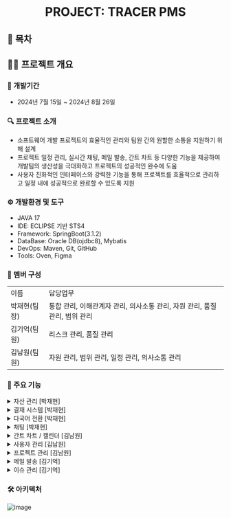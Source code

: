 
<div align="center">
  <h1><strong>PROJECT: TRACER PMS</strong></h1>
</div>

## 📑 목차

## 🙋‍♂️ 프로젝트 개요
### 📅 개발기간
+ 2024년 7월 15일 ~ 2024년 8월 26일

### 🔍 프로젝트 소개
+ 소프트웨어 개발 프로젝트의 효율적인 관리와 팀원 간의 원할한 소통을 지원하기 위해 설계
+ 프로젝트 일정 관리, 실시간 채팅, 메일 발송, 간트 차트 등 다양한 기능을 제공하여 <br> 개발팀의 생산성을 극대화하고 프로젝트의 성공적인 완수에 도움
+ 사용자 친화적인 인터페이스와 강력한 기능을 통해 프로젝트를 효율적으로 관리하고 일정 내에 성공적으로 완료할 수 있도록 지원

### ⚙ 개발환경 및 도구
+ JAVA 17
+ IDE: ECLIPSE 기반 STS4
+ Framework: SpringBoot(3.1.2)
+ DataBase: Oracle DB(ojdbc8), Mybatis
+ DevOps: Maven, Git, GitHub
+ Tools: Oven, Figma

### 👬 멤버 구성
<table>
<tr>
<td>이름</td><td>담당업무</td>  
</tr>
<tr>
<td>박재현(팀장)</td><td>통합 관리, 이해관계자 관리, 의사소통 관리, 자원 관리, 품질 관리, 범위 관리</td>
</tr>
<tr>
<td>김기억(팀원)</td><td>리스크 관리, 품질 관리</td> 
</tr>
<tr>
<td>김남원(팀원)</td><td>자원 관리, 범위 관리, 일정 관리, 의사소통 관리</td> 
</tr>
  
</table>

### 🚩 주요 기능
<details>
  <summary> 자산 관리 [박재현] </summary>
  <div markdown="1">
  <br> - 예산 관리 <br>
  <br> - 드롭다운에서 프로젝트 선택 후 선택 된 프로젝트의 예산 현황 확인
    <img src ="https://github.com/user-attachments/assets/f7cbb5e7-f446-4293-a0e2-c3d7a31ffc78" >
  <br> - 예산 추가 / 예산 삭감 시 입력된 금액만큼 반영 <br>
  <br> - 새 프로젝트 생성 시에는 '새 프로젝트 예산 부여'를 사용 <br>
  <br> - 자산 관리
    <img src ="https://github.com/user-attachments/assets/12048821-0d39-451b-b0ce-29c18b1977de">
  <br> - 프로젝트마다 자산 추가 가능: 자산 이름, 자산 유형, 구매일/임대일, 만료일, 가격
    <img src ="https://github.com/user-attachments/assets/eab379b4-eba0-4746-95f3-b1e97ec6d37d">
  </div>
</details>
<details> 
  <summary> 결재 시스템 [박재현] </summary>
  <div markdown="1">
  <div>
    <br> - 'To Do' 게시판에서 작업에 대해 결재 요청을 할 경우 
    <img src ="https://github.com/user-attachments/assets/43542d40-2ac0-4a0d-91ef-9be97fd2d016">
    <br> - '결재 관리' 게시판에서 결재 요청 된 작업을 확인하여 반려 / 결재 완료 가능 
    <br> - '보류'시, 피드백 작성하여 반려 가능 <br>
    <br> - 'To Do' 게시판에서 결재 요청 시 파일 업로드, '결재 관리' 게시판에서 파일 다운로드 가능
  </div>
  </div>
</details>
<details>
  <summary> 다국어 전환 [박재현] </summary>
  <div markdown="1">
  <br> - 사용자의 접속 환경에 따라 한글 사용 시 'change to English', 영어 사용 시 '한국어로 변경' 출력 <br>
  <br> - 'change to English' : '내 정보' 페이지가 영어로 변경 <br>
  <br> - '한국어로 변경' : '내 정보' 페이지가 한국어로 변경<br>
 <br> - 한국어
 <img src = "https://github.com/user-attachments/assets/5bdb9798-f04e-4410-9ece-8319cb12df4e"
 alt="한국어 페이지">
 <br> - 영어
 <img src = "https://github.com/user-attachments/assets/a92fe3ea-cb3c-4fa7-8937-c3004cc9f168" alt="영어 페이지">
  </div>
</details>
<details>
  <summary> 채팅 [박재현] </summary>
  <div markdown="1">
  <h3> 단체 채팅 </h3> 
    - '단체 채팅' 입장 후 (기본 '단체 채팅1' 입장) 내용 입력 후 전송 <br>
    <br> - 로그아웃 후에도 채팅 기록 확인 가능 <br>
    <br> - '채팅 기록 삭제' 시, 저장된 채팅 기록 삭제 후 초기화
    <img src= "https://github.com/user-attachments/assets/f5e0a94b-ef4f-4ce2-93a3-6c32bc2c190c" alt="단체 채팅">
  <h3> 개인 채팅 </h3>
    - '개인 채팅' 입장 후 수신자와 내용 입력 후 전송 <br>
    <br> - 수신자 닉네임이 정확히 일치해야 수신됨
    <img src = "https://github.com/user-attachments/assets/8533585e-625a-4eb0-a013-6623bafe3835" alt="개인 채팅">
  </div>
</details>
<details>
  <summary> 간트 차트 / 캘린더 [김남원] </summary>
  <div markdown="1">
    <h3> 간트 차트 </h3>
    - 일정을 간트차트로 조회할 수 있다. <br>
    - 프로젝트 별로 일정을 확인할 수 있다. <br>
    - 드래그앤 드랍으로 일정을 변경할 수 있다. <br>
    - + 버튼으로 새 일정을 등록할 수 있다. <br>
    <image src="https://github.com/user-attachments/assets/92aa6e09-ab5b-412c-a6d7-64b816d1e873"> <br>
    <h3> 캘린더 </h3>
    - 일정을 캘린더 형식으로 조회할 수 있다. <br>
    - 프로젝트 별로 일정을 확인할 수 있다. <br>
    - 드래그앤 드랍으로 일정을 변경할 수 있다. <br>
    - 셀 또는 일정 바를 클릭하여 일정을 등록 및 변경할 수 있다. <br>
    - 프로젝트, 팀, 개인 별로 체크박스를 체크하여 해당하는 일정을 조회할 수 있다. <br>
    <image src="https://github.com/user-attachments/assets/72fff869-ffbb-4734-9d1d-f7fd6ebdcf1f"> <br>
  </div>
</details>
<details>
  <summary> 사용자 관리 [김남원] </summary>
  <div markdown="1">
    <h3> 로그인 </h3> 
    - 등록된 회원의 이메일과 비밀번호를 입력하여 로그인할 수 있다. <br>
    <image src="https://github.com/user-attachments/assets/0f53c305-aeee-4ce4-801b-10f6e0a86bb6"> <br>
    <h3> 회원가입 </h3> 
    - 회원 정보를 입력한다. <br>
    - 입력한 이메일로 인증번호를 전송하여 회원가입을 할 수 있다. <br>
    <image src="https://github.com/user-attachments/assets/74aee851-66e1-4173-b3c4-50fdd112a7e1"> <br>
    <h3> 비밀번호 초기화 </h3> 
    - 새 비밀번호를 이메일로 전송받을 수 있다. <br>
    <image src="https://github.com/user-attachments/assets/d5d84fdc-f0ed-447a-bae0-99f1d367ceb9"> <br>
    <h3> 회원 관리 </h3> 
    - 권한, 이름, 닉네임을 입력하여 회원을 검색할 수 있다. <br>
    - 드롭다운으로 회원의 권한을 변경하고, 삭제 버튼으로 삭제할 수 있다. <br>
    - 해당하는 번호의 페이지의 회원목록을 조회할 수 있다. <br>
    <image src="https://github.com/user-attachments/assets/2599884a-9a6e-4fe4-8697-cb3c773e2874"> <br>

  </div>
</details>
<details>
  <summary> 프로젝트 관리 [김남원] </summary>
  <div markdown="1">
  <h3>프로젝트 생성</h3>
  - 프로젝트 명, 설명, 기한을 입력하여 프로젝트를 생성할 수 있다. <br>
    <image src="https://github.com/user-attachments/assets/0a31efe1-268f-4700-8a22-366b04f9d44c"> <br>
  <h3>프로젝트 수정/삭제</h3>
  - 프로젝트에 대한 정보를 수정할 수 있다. <br>
  - 삭제 버튼으로 프로젝트를 삭제할 수 있다. <br>
  - 참여인원 확인을 클릭하면 모달창으로 참여 인원과 참여 가능인원을 조회할 수 있고, <br> 
      인원을 추가하거나 삭제할 수 있다. <br>
    <image src="https://github.com/user-attachments/assets/2ebe7cfe-0f98-42c2-aca8-ff1ae2283ed2"> <br>
    <image src="https://github.com/user-attachments/assets/ab2d611e-e06b-4ef9-aeb5-c4dad54eb9c6"> <br>
  </div>
</details>
<details>
  <summary> 메일 발송 [김기억] </summary>
  <div markdown="1">
    123
  </div>
</details>
<details>
  <summary> 이슈 관리 [김기억] </summary>
  <div markdown="1">
    123
  </div>
</details>

### 🛠 아키텍처
![image](https://github.com/user-attachments/assets/108811b1-a091-499a-89e5-0caebae92335)
